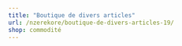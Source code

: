 ```yaml
---
title: "Boutique de divers articles"
url: /nzerekore/boutique-de-divers-articles-19/
shop: commodité
---
```

